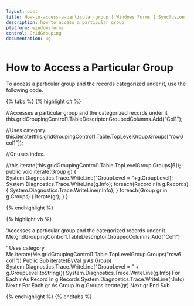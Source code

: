 ```yaml
---
layout: post
title: How-to-access-a-particular-group | Windows Forms | Syncfusion
description: how to access a particular group
platform: windowsforms
control: GridGrouping
documentation: ug
---
```


# How to Access a Particular Group

To access a particular group and the records categorized under it, use the following code.

{% tabs %}
{% highlight c# %}

//Accesses a particular group and the categorized records under it
this.gridGroupingControl1.TableDescriptor.GroupedColumns.Add("Col1");

//Uses category.
this.iterate(this.gridGroupingControl1.Table.TopLevelGroup.Groups["row6 col1"]);

//Or uses index.

//this.iterate(this.gridGroupingControl1.Table.TopLevelGroup.Groups[6]);
public void iterate(Group g)
{
    System.Diagnostics.Trace.WriteLine("GroupLevel = "+g.GroupLevel);
    System.Diagnostics.Trace.WriteLine(g.Info);
    foreach(Record r in g.Records)
    {
        System.Diagnostics.Trace.WriteLine(r.Info);
    }
    foreach(Group gr in g.Groups)
    {
        iterate(gr);
    }
}

{% endhighlight  %}

{% highlight vb %}

'Accesses a particular group and the categorized records under it.  
Me.gridGroupingControl1.TableDescriptor.GroupedColumns.Add("Col1")

' Uses category.
Me.iterate(Me.gridGroupingControl1.Table.TopLevelGroup.Groups("row6 col1"))
Public Sub iterate(ByVal g As Group)
System.Diagnostics.Trace.WriteLine("GroupLevel = " + g.GroupLevel.toString())
System.Diagnostics.Trace.WriteLine(g.Info)
For Each r As Record In g.Records
System.Diagnostics.Trace.WriteLine(r.Info)
Next r
For Each gr As Group In g.Groups
iterate(gr)
Next gr
End Sub

{% endhighlight  %}
{% endtabs %}
